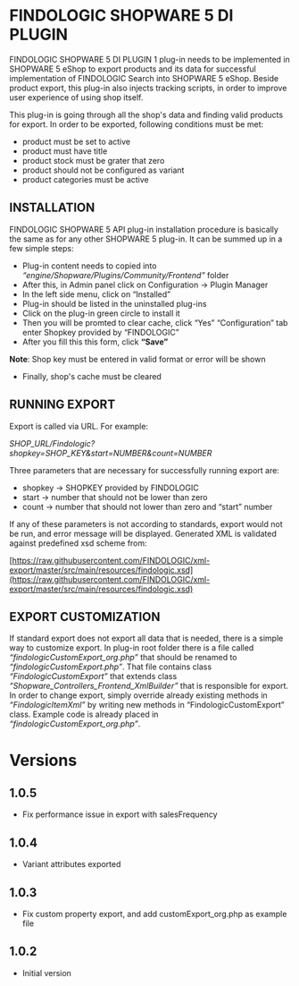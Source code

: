 # FINDOLOGIC SHOPWARE 5 DI PLUGIN

  FINDOLOGIC SHOPWARE 5 DI PLUGIN 1 plug-in needs to be implemented in SHOPWARE 5 eShop to export products and its data for successful implementation of FINDOLOGIC Search into SHOPWARE 5 eShop. Beside product export, this plug-in also injects tracking scripts, in order to improve user experience of using shop itself.
  
  This plug-in is going through all the shop's data and finding valid products for export. In order to be exported, following conditions must be met:
  
  * product must be set to active
  * product must have title
  * product stock must be grater that zero
  * product should not be configured as variant
  * product categories must be active
  
## INSTALLATION

  FINDOLOGIC SHOPWARE 5 API plug-in installation procedure is basically the same as for any other SHOPWARE 5 plug-in. It can be summed up in a few simple steps:
  
  * Plug-in content needs to copied into *“engine/Shopware/Plugins/Community/Frontend”* folder
  * After this, in Admin panel click on Configuration → Plugin Manager
  * In the left side menu, click on “Installed”
  * Plug-in should be listed in the uninstalled plug-ins
  * Click on the plug-in green circle to install it
  * Then you will be promted to clear cache, click “Yes” “Configuration” tab enter Shopkey provided by “FINDOLOGIC”
  * After you fill this this form, click **“Save”** 
  
  **Note**: Shop key must be entered in valid format or error will be shown
  * Finally, shop's cache must be cleared
  
## RUNNING EXPORT
  
  Export is called via URL. For example:

  *SHOP_URL/Findologic?shopkey=SHOP_KEY&start=NUMBER&count=NUMBER*
  
  Three parameters  that are necessary  for successfully running export are:
  
  * shopkey → SHOPKEY provided by FINDOLOGIC
  * start → number that should not be lower than zero
  * count → number that should not lower than zero and “start” number
  
  If any of these parameters is not according to standards, export would not be run, and error message will be displayed. Generated XML is validated against predefined xsd scheme from:

  [https://raw.githubusercontent.com/FINDOLOGIC/xml-export/master/src/main/resources/findologic.xsd](https://raw.githubusercontent.com/FINDOLOGIC/xml-export/master/src/main/resources/findologic.xsd)
  
## EXPORT CUSTOMIZATION

  If standard export does not export all data that is needed, there is a simple way to customize export. In plug-in root folder there is a file called *“findologicCustomExport_org.php”* that should be renamed to *“findologicCustomExport.php”*. That file contains class *“FindologicCustomExport”* that extends class *“Shopware_Controllers_Frontend_XmlBuilder”* that is responsible  for export. In order to change export, simply override already existing methods in  *“FindologicItemXml”* by writing new methods in “FindologicCustomExport” class. Example code is already placed in *“findologicCustomExport_org.php”*.

# Versions
## 1.0.5
* Fix performance issue in export with salesFrequency


## 1.0.4
* Variant attributes exported


## 1.0.3
* Fix custom property export, and add customExport_org.php as example file


## 1.0.2
* Initial version




